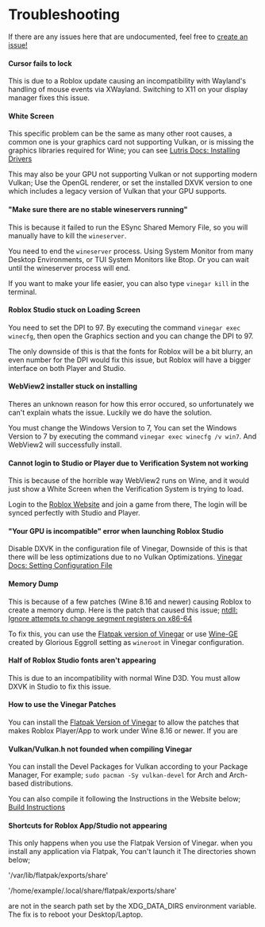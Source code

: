 # Troubleshooting

If there are any issues here that are undocumented, feel free to [create an issue!](https://github.com/vinegarhq/vinegarhq.github.io/issues/new/choose)

#### Cursor fails to lock

This is due to a Roblox update causing an incompatibility with Wayland's handling of mouse events via XWayland. Switching to X11 on your display manager fixes this issue.

#### White Screen

This specific problem can be the same as many other root causes, a common one is your graphics card not supporting Vulkan, or is missing the graphics libraries required for Wine; you can see [Lutris Docs: Installing Drivers](https://github.com/lutris/docs/blob/master/InstallingDrivers.md)

This may also be your GPU not supporting Vulkan or not supporting modern Vulkan; Use the OpenGL renderer, or set the installed DXVK version to one which includes a legacy version of Vulkan that your GPU supports.

#### "Make sure there are no stable wineservers running"

This is because it failed to run the ESync Shared Memory File, so you will manually have to kill the `wineserver`.

You need to end the `wineserver` process. Using System Monitor from many Desktop Environments, or TUI System Monitors like Btop.
Or you can wait until the wineserver process will end.

If you want to make your life easier, you can also type `vinegar kill` in the terminal.

#### Roblox Studio stuck on Loading Screen

You need to set the DPI to 97. By executing the command `vinegar exec winecfg`, then open the Graphics section and you can change the DPI to 97.

The only downside of this is that the fonts for Roblox will be a bit blurry, an even number for the DPI would fix this issue, but Roblox will have a bigger interface on both Player and Studio.

#### WebView2 installer stuck on installing

Theres an unknown reason for how this error occured, so unfortunately we can't explain whats the issue. Luckily we do have the solution.

You must change the Windows Version to 7,
You can set the Windows Version to 7 by executing the command `vinegar exec winecfg /v win7`. And WebView2 will successfully install.

#### Cannot login to Studio or Player due to Verification System not working

This is because of the horrible way WebView2 runs on Wine, and it would just show a White Screen when the Verification System is trying to load.

Login to the [Roblox Website](https://roblox.com) and join a game from there, The login will be synced perfectly with Studio and Player.

#### "Your GPU is incompatible" error when launching Roblox Studio

Disable DXVK in the configuration file of Vinegar, Downside of this is that there will be less optimizations due to no Vulkan Optimizations.
[Vinegar Docs: Setting Configuration File](https://vinegarhq.github.io/Configuration/index.html)

#### Memory Dump

This is because of a few patches (Wine 8.16 and newer) causing Roblox to create a memory dump.
Here is the patch that caused this issue;
[ntdll: Ignore attempts to change segment registers on x86-64](https://gitlab.winehq.org/wine/wine/-/commit/ea640f6cece7660ffc853b7d574fbe52af34901a)

To fix this, you can use the [Flatpak version of Vinegar](https://vinegarhq.github.io/Installation/guides/flatpak.html) or use [Wine-GE](https://github.com/GloriousEggroll/wine-ge-custom/releases) created by Glorious Eggroll setting as `wineroot` in Vinegar configuration.

#### Half of Roblox Studio fonts aren't appearing

This is due to an incompatibility with normal Wine D3D.
You must allow DXVK in Studio to fix this issue.

#### How to use the Vinegar Patches

You can install the [Flatpak Version of Vinegar](https://vinegarhq.github.io/Installation/guides/flatpak.html) to allow the patches that makes Roblox Player/App to work under Wine 8.16 or newer.
If you are

#### Vulkan/Vulkan.h not founded when compiling Vinegar

You can install the Devel Packages for Vulkan according to your Package Manager, For example;
`sudo pacman -Sy vulkan-devel` for Arch and Arch-based distributions.

You can also compile it following the Instructions in the Website below;
[Build Instructions](https://github.com/KhronosGroup/Vulkan-Loader/blob/main/BUILD.md#building-on-linux)


#### Shortcuts for Roblox App/Studio not appearing

This only happens when you use the Flatpak Version of Vinegar. when you install any application via Flatpak, You can't launch it
The directories shown below;

'/var/lib/flatpak/exports/share'

'/home/example/.local/share/flatpak/exports/share'

are not in the search path set by the XDG_DATA_DIRS environment variable.
The fix is to reboot your Desktop/Laptop.

